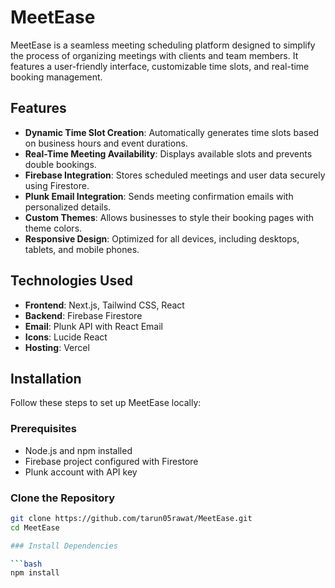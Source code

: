 # MeetEase

MeetEase is a seamless meeting scheduling platform designed to simplify the process of organizing meetings with clients and team members. It features a user-friendly interface, customizable time slots, and real-time booking management.

## Features

- **Dynamic Time Slot Creation**: Automatically generates time slots based on business hours and event durations.
- **Real-Time Meeting Availability**: Displays available slots and prevents double bookings.
- **Firebase Integration**: Stores scheduled meetings and user data securely using Firestore.
- **Plunk Email Integration**: Sends meeting confirmation emails with personalized details.
- **Custom Themes**: Allows businesses to style their booking pages with theme colors.
- **Responsive Design**: Optimized for all devices, including desktops, tablets, and mobile phones.

## Technologies Used

- **Frontend**: Next.js, Tailwind CSS, React
- **Backend**: Firebase Firestore
- **Email**: Plunk API with React Email
- **Icons**: Lucide React
- **Hosting**: Vercel

## Installation

Follow these steps to set up MeetEase locally:

### Prerequisites

- Node.js and npm installed
- Firebase project configured with Firestore
- Plunk account with API key

### Clone the Repository
```bash
git clone https://github.com/tarun05rawat/MeetEase.git
cd MeetEase

### Install Dependencies

```bash
npm install


